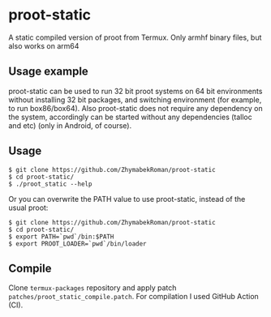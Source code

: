 # proot-static
A static compiled version of proot from Termux. Only armhf binary files, but also works on arm64

## Usage example
proot-static can be used to run 32 bit proot systems on 64 bit environments without installing 32 bit packages, and switching environment (for example, to run box86/box64). Also proot-static does not require any dependency on the system, accordingly can be started without any dependencies (talloc and etc) (only in Android, of course).

## Usage
```
$ git clone https://github.com/ZhymabekRoman/proot-static
$ cd proot-static/
$ ./proot_static --help
```
Or you can overwrite the PATH value to use proot-static, instead of the usual proot:
```
$ git clone https://github.com/ZhymabekRoman/proot-static
$ cd proot-static/
$ export PATH=`pwd`/bin:$PATH
$ export PROOT_LOADER=`pwd`/bin/loader
```

## Compile
Clone `termux-packages` repository and apply patch `patches/proot_static_compile.patch`. For compilation I used GitHub Action (CI).
